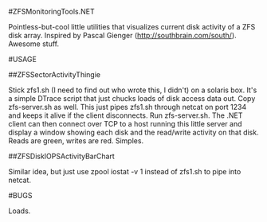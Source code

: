 #ZFSMonitoringTools.NET

Pointless-but-cool little utilities that visualizes current disk activity of a ZFS disk array. Inspired by Pascal Gienger (http://southbrain.com/south/). Awesome stuff.

#USAGE

##ZFSSectorActivityThingie

Stick zfs1.sh (I need to find out who wrote this, I didn't) on a solaris box. It's a simple DTrace script that just chucks loads of disk access data out. Copy zfs-server.sh as well. This just pipes zfs1.sh through netcat on port 1234 and keeps it alive if the client disconnects. Run zfs-server.sh.
The .NET client can then connect over TCP to a host running this little server and display a window showing each disk and the read/write activity on that disk. Reads are green, writes are red. Simples.

##ZFSDiskIOPSActivityBarChart

Similar idea, but just use zpool iostat -v 1 instead of zfs1.sh to pipe into netcat.

#BUGS

Loads.